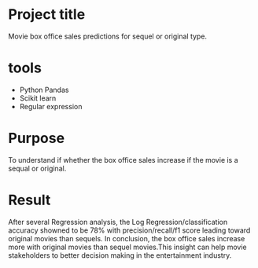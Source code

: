 # Project title
Movie box office sales predictions for sequel or original type.

# tools
* Python Pandas
* Scikit learn
* Regular expression

# Purpose
  To understand if whether the box office sales increase if the movie is a sequal or original.

# Result
 After several Regression analysis, the Log Regression/classification accuracy showned to be 78% with precision/recall/f1 score leading toward 
 original movies than sequels. In conclusion, the box office sales increase more with original movies than sequel movies.This insight can help movie stakeholders 
 to better decision making in the entertainment industry.
